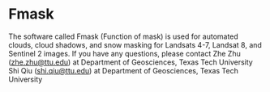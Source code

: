 # Fmask
The software called Fmask (Function of mask) is used for automated clouds, cloud shadows, and snow masking for Landsats 4-7, Landsat 8, and Sentinel 2 images.
If you have any questions, please contact
Zhe Zhu (zhe.zhu@ttu.edu) at Department of Geosciences, Texas Tech University
Shi Qiu (shi.qiu@ttu.edu) at Department of Geosciences, Texas Tech University
